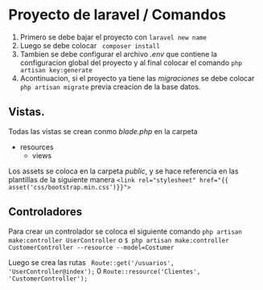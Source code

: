 # Proyecto de laravel / Comandos
1. Primero se debe bajar el proyecto con `laravel new name`
2. Luego se debe colocar ` composer install`
3. Tambien se debe configurar el archivo *.env* que contiene la configuracion global del proyecto y al final colocar el comando `php artisan key:generate`
4. Acontinuacion, si el proyecto ya tiene las *migraciones* se debe colocar `php artisan migrate` previa creacion de la base datos.

## Vistas.
Todas las vistas se crean conmo *blade.php*  en la carpeta 
- resources
    - views

Los assets se coloca en la carpeta *public*, y se hace referencia en las plantillas de la siguiente manera
`<link rel="stylesheet" href="{{ asset('css/bootstrap.min.css')}}">`

## Controladores
Para crear un controlador se coloca el siguiente comando `php artisan make:controller UserController` o `$ php artisan make:controller CustomerController --resource --model=Costumer`

Luego se crea las rutas ` Route::get('/usuarios', 'UserController@index');` 0 `Route::resource('Clientes', 'CustomerController');`